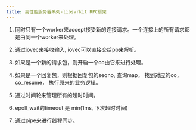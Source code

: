 ```yaml
---
title: 高性能服务器系列-libsvrkit RPC框架
---
```


1. 同时只有一个worker来accept接受新的连接请求。一个连接上的所有请求都是由同一个worker来处理。

2. 通过iovec来接收输入, iovec可以直接交给pb来解析。

3. 如果是一个新的请求包，则开启一个co由它来进行处理。

4. 如果是一个回复包，则根据回复包的seqno, 查询map， 找到对应的co， co_resume， 执行原来的业务逻辑。

5. 通过时间轮来管理所有的超时时间。

6. epoll_wait的timeout 是 min(1ms, 下次超时时间)

7. 通过pipe来进行线程同步。
